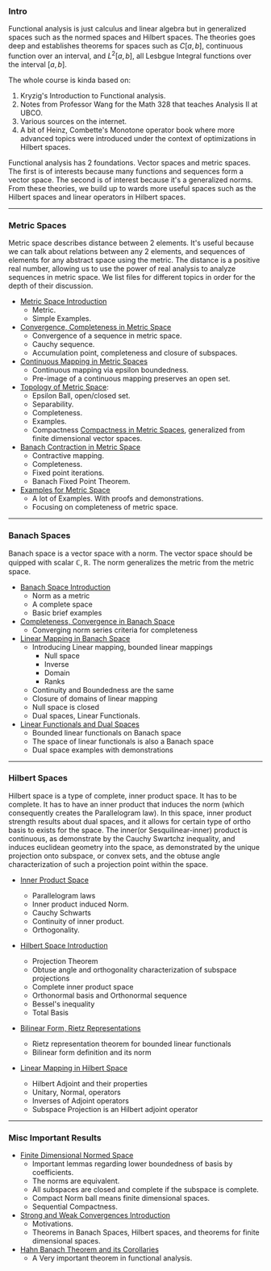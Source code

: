 ### **Intro**

Functional analysis is just calculus and linear algebra but in generalized spaces such as the normed spaces and Hilbert spaces. The theories goes deep and establishes theorems for spaces such as $C[a, b]$, continuous function over an interval, and $L^2[a, b]$, all Lesbgue Integral functions over the interval $[a, b]$.

The whole course is kinda based on: 
1. Kryzig's Introduction to Functional analysis. 
2. Notes from Professor Wang for the Math 328 that teaches Analysis II at UBCO. 
3. Various sources on the internet. 
4. A bit of Heinz, Combette's Monotone operator book where more advanced topics were introduced under the context of optimizations in Hilbert spaces. 

Functional analysis has 2 foundations. Vector spaces and metric spaces. The first is of interests because many functions and sequences form a vector space. The second is of interest because it's a generalized norms. From these theories, we build up to wards more useful spaces such as the Hilbert spaces and linear operators in Hilbert spaces. 

---
### **Metric Spaces** 

Metric space describes distance between 2 elements. It's useful because we can talk about relations between any 2 elements, and sequences of elements for any abstract space using the metric. The distance is a positive real number, allowing us to use the power of real analysis to analyze sequences in metric space. We list files for different topics in order for the depth of their discussion. 

- [Metric Space Introduction](Functional%20Spaces/Metric%20Space%20Introduction.md)
	- Metric. 
	- Simple Examples. 
- [Convergence, Completeness in Metric Space](Functional%20Spaces/Convergence,%20Completeness%20in%20Metric%20Space.md)
	- Convergence of a sequence in metric space. 
	- Cauchy sequence. 
	- Accumulation point, completeness and closure of subspaces. 
- [Continuous Mapping in Metric Spaces](Functional%20Spaces/Continuous%20Mapping%20in%20Metric%20Spaces.md)
	- Continuous mapping via epsilon boundedness. 
	- Pre-image of a continuous mapping preserves an open set. 
- [Topology of Metric Space](Functional%20Spaces/Topology%20of%20Metric%20Space.md): 
	- Epsilon Ball, open/closed set. 
	- Separability. 
	- Completeness. 
	- Examples. 
	- Compactness [Compactness in Metric Spaces](Functional%20Spaces/Compactness%20in%20Metric%20Spaces.md), generalized from finite dimensional vector spaces. 
- [Banach Contraction in Metric Space](Functional%20Spaces/Banach%20Contraction%20in%20Metric%20Space.md)
	- Contractive mapping. 
	- Completeness. 
	- Fixed point iterations. 
	- Banach Fixed Point Theorem. 
- [Examples for Metric Space](Functional%20Spaces/Examples%20for%20Metric%20Space.md)
	- A lot of Examples. With proofs and demonstrations. 
	- Focusing on completeness of metric space. 

---
### **Banach Spaces**

Banach space is a vector space with a norm. The vector space should be quipped with scalar $\mathbb C, \mathbb R$. The norm generalizes the metric from the metric space. 

- [Banach Space Introduction](Functional%20Spaces/Banach%20Space%20Introduction.md)
	- Norm as a metric
	- A complete space
	- Basic brief examples 
- [Completeness, Convergence in Banach Space](Functional%20Spaces/Completeness,%20Convergence%20in%20Banach%20Space.md)
	- Converging norm series criteria for completeness
- [Linear Mapping in Banach Space](Linear%20Mapping%20in%20Banach%20Space.md)
	- Introducing Linear mapping, bounded linear mappings
		- Null space
		- Inverse 
		- Domain
		- Ranks
	- Continuity and Boundedness are the same
	- Closure of domains of linear mapping
	- Null space is closed 
	- Dual spaces, Linear Functionals. 
- [Linear Functionals and Dual Spaces](Linear%20Functionals%20and%20Dual%20Spaces.md)
	- Bounded linear functionals on Banach space
	- The space of linear functionals is also a Banach space
	- Dual space examples with demonstrations

---
### **Hilbert Spaces**

Hilbert space is a type of complete, inner product space. It has to be complete. It has to have an inner product that induces the norm (which consequently creates the Parallelogram law). In this space, inner product strength results about dual spaces, and it allows for certain type of ortho basis to exists for the space. The inner(or Sesquilinear-inner) product is continuous, as demonstrate by the Cauchy Swartchz inequality, and induces euclidean geometry into the space, as demonstrated by the unique projection onto subspace, or convex sets, and the obtuse angle characterization of such a projection point within the space. 

- [Inner Product Space](Functional%20Spaces/Inner%20Product%20Space.md)
	- Parallelogram laws 
	- Inner product induced Norm. 
	- Cauchy Schwarts
	- Continuity of inner product. 
	- Orthogonality. 

- [Hilbert Space Introduction](Functional%20Spaces/Hilbert%20Space%20Introduction.md)
	- Projection Theorem
	- Obtuse angle and orthogonality characterization of subspace projections
	- Complete inner product space
	- Orthonormal basis and Orthonormal sequence
	- Bessel's inequality
	- Total Basis
- [Bilinear Form, Rietz Representations](Bilinear%20Form,%20Rietz%20Representations.md)
	- Rietz representation theorem for bounded linear functionals
	- Bilinear form definition and its norm
- [Linear Mapping in Hilbert Space](Linear%20Mapping%20in%20Hilbert%20Space.md)
	- Hilbert Adjoint and their properties
	- Unitary, Normal, operators
	- Inverses of Adjoint operators
	- Subspace Projection is an Hilbert adjoint operator 

---
### **Misc Important Results**
- [Finite Dimensional Normed Space](Functional%20Spaces/Finite%20Dimensional%20Normed%20Space.md)
	- Important lemmas regarding lower boundedness of basis by coefficients. 
	- The norms are equivalent.
	- All subspaces are closed and complete if the subspace is complete.  
	- Compact Norm ball means finite dimensional spaces. 
	- Sequential Compactness.
- [Strong and Weak Convergences Introduction](Strong%20and%20Weak%20Convergences%20Introduction.md)
	- Motivations. 
	- Theorems in Banach Spaces, Hilbert spaces, and theorems for finite dimensional spaces. 
- [Hahn Banach Theorem and its Corollaries](Hahn%20Banach%20Theorem%20and%20its%20Corollaries.md)
	- A Very important theorem in functional analysis. 